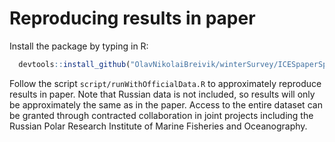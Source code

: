 # Reproducing results in paper

Install the package by typing in R: 

```r
  devtools::install_github("OlavNikolaiBreivik/winterSurvey/ICESpaperSpatioTemporal")
```

Follow the script `script/runWithOfficialData.R` to approximately reproduce results in paper. Note that Russian data is not included, so results will only be approximately the same as in the paper.  Access to the entire dataset can be granted through contracted collaboration in joint projects including the Russian Polar Research Institute of Marine Fisheries and Oceanography.
